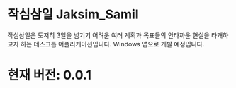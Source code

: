 작심삼일 Jaksim_Samil
=====================

작심삼일은 도저히 3일을 넘기기 어려운 여러 계획과 목표들의 안타까운 현실을 타개하고자 하는 데스크톱 어플리케이션입니다. Windows 앱으로 개발 예정입니다.

# 현재 버전: 0.0.1